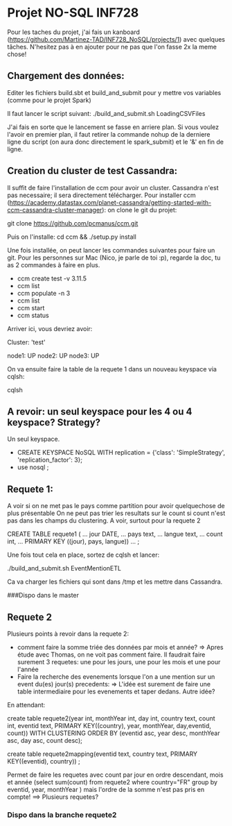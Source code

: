 # Projet NO-SQL INF728

Pour les taches du projet, j'ai fais un kanboard (https://github.com/Martinez-TAD/INF728_NoSQL/projects/1) avec quelques tâches.
N'hesitez pas à en ajouter pour ne pas que l'on fasse 2x la meme chose!


## Chargement des données:
Editer les fichiers build.sbt et build_and_submit pour y mettre vos variables (comme pour le projet Spark)

Il faut lancer le script suivant:
./build_and_submit.sh LoadingCSVFiles

J'ai fais en sorte que le lancement se fasse en arriere plan. Si vous voulez l'avoir en premier plan, il faut retirer la commande nohup de la derniere ligne du script (on aura donc directement le spark_submit) et le '&' en fin de ligne.

## Creation du cluster de test Cassandra:
Il suffit de faire l'installation de ccm pour avoir un cluster. Cassandra n'est pas necessaire; il sera directement télécharger.
Pour installer ccm (https://academy.datastax.com/planet-cassandra/getting-started-with-ccm-cassandra-cluster-manager):
on clone le git du projet:

git clone https://github.com/pcmanus/ccm.git

Puis on l'installe:
cd ccm && ./setup.py install


Une fois installée, on peut lancer les commandes suivantes pour faire un git. Pour les personnes sur Mac (Nico, je parle de toi :p), regarde la doc, tu as 2 commandes à faire en plus.

* ccm create test -v 3.11.5
* ccm list
* ccm populate -n 3
* ccm list
* ccm start
* ccm status

Arriver ici, vous devriez avoir:

Cluster: 'test'

node1: UP
node2: UP
node3: UP

On va ensuite faire la table de la requete 1 dans un nouveau keyspace via cqlsh:

cqlsh

## A revoir: un seul keyspace pour les 4 ou 4 keyspace? Strategy? 

Un seul keyspace.

* CREATE KEYSPACE NoSQL WITH replication = {'class': 'SimpleStrategy', 'replication_factor': 3};
* use nosql ;

## Requete 1:
A voir si on ne met pas le pays comme partition pour avoir quelquechose de plus présentable
On ne peut pas trier les resultats sur le count si count n'est pas dans les champs du clustering. A voir, surtout pour la requete 2

CREATE TABLE requete1 (
         ... jour DATE, 
         ... pays text,
         ... langue text,
         ... count int,
         ... PRIMARY KEY ((jour), pays, langue))
         ... ;

Une fois tout cela en place, sortez de cqlsh et lancer:

./build_and_submit.sh EventMentionETL

Ca va charger les fichiers qui sont dans /tmp et les mettre dans Cassandra.

###Dispo dans le master

## Requete 2
Plusieurs points à revoir dans la requete 2:
 - comment faire la somme triée des données par mois et année?
   => Apres étude avec Thomas, on ne voit pas comment faire. 
   Il faudrait faire surement 3 requetes: une pour les jours, une pour les mois et une pour l'année
 - Faire la recherche des evenements lorsque l'on a une mention sur un event du(es)  jour(s) precedents:
   => L'idée est surement de faire une table intermediaire pour les evenements et taper dedans. Autre idée?

En attendant:

create table requete2(year int, monthYear int, day int, country text, count int, eventid text, PRIMARY KEY((country), year, monthYear, day,eventid, count)) WITH CLUSTERING ORDER BY (eventid asc, year desc, monthYear asc, day asc, count desc);

create table requete2mapping(eventid text, country text, PRIMARY KEY((eventid), country)) ;

Permet de faire les requetes avec count par jour en ordre descendant, mois et année (select sum(count) from requete2 where country="FR" group by eventid, year, monthYear ) mais l'ordre de la somme n'est pas pris en compte!
==> Plusieurs requetes?

### Dispo dans la branche requete2



